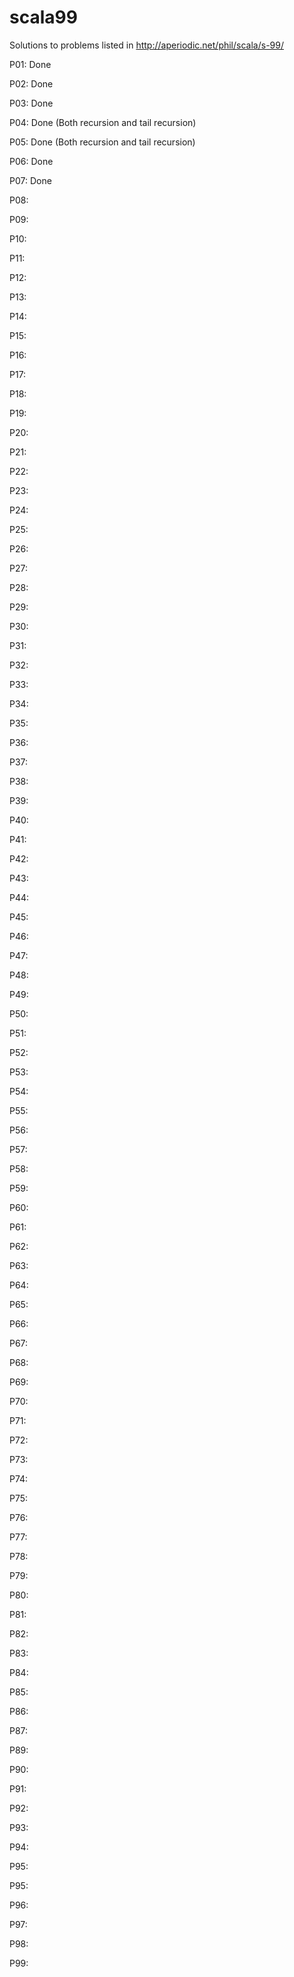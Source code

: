 # scala99
Solutions to problems listed in http://aperiodic.net/phil/scala/s-99/

P01: Done

P02: Done

P03: Done

P04: Done (Both recursion and tail recursion)

P05: Done (Both recursion and tail recursion)

P06: Done

P07: Done

P08:

P09:

P10:

P11:

P12:

P13:

P14:

P15:

P16:

P17:

P18:

P19:

P20:

P21:

P22:

P23:

P24:

P25:

P26:

P27:

P28:

P29:

P30:

P31:

P32:

P33:

P34:

P35:

P36:

P37:

P38:

P39:

P40:

P41:

P42:

P43:

P44:

P45:

P46:

P47:

P48:

P49:

P50:

P51:

P52:

P53:

P54:

P55:

P56:

P57:

P58:

P59:

P60:

P61:

P62:

P63:

P64:

P65:

P66:

P67:

P68:

P69:

P70:

P71:

P72:

P73:

P74:

P75:

P76:

P77:

P78:

P79:

P80:

P81:

P82:

P83:

P84:

P85:

P86:

P87:

P89:

P90:

P91:

P92:

P93:

P94:

P95:

P95:

P96:

P97:

P98:

P99:

